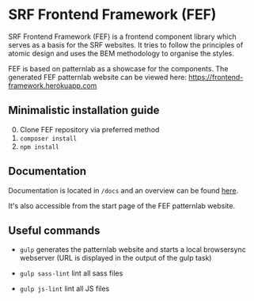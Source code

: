 # SRF Frontend Framework (FEF)

SRF Frontend Framework (FEF) is a frontend component library which serves as a basis for the SRF websites.
It tries to follow the principles of atomic design and uses the BEM methodology to organise the styles.

FEF is based on patternlab as a showcase for the components. The generated FEF patternlab website can be viewed here:
https://frontend-framework.herokuapp.com

## Minimalistic installation guide

0. Clone FEF repository via preferred method
1. `composer install`
2. `npm install`

## Documentation
Documentation is located in `/docs` and an overview can be found [here](docs/intro.md).

It's also accessible from the start page of the FEF patternlab website.

## Useful commands
* `gulp` generates the patternlab website and starts a local browsersync webserver (URL is displayed in the
output of the gulp task)

* `gulp sass-lint` lint all sass files

* `gulp js-lint` lint all JS files
